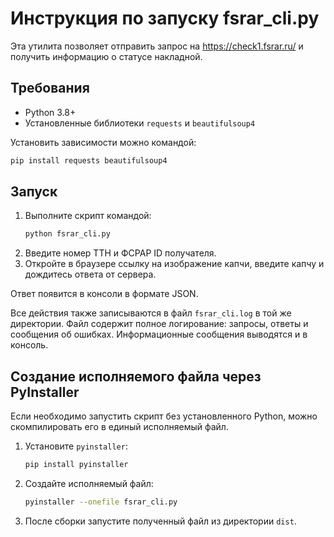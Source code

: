 # Инструкция по запуску fsrar_cli.py

Эта утилита позволяет отправить запрос на https://check1.fsrar.ru/ и получить
информацию о статусе накладной.

## Требования
- Python 3.8+
- Установленные библиотеки `requests` и `beautifulsoup4`

Установить зависимости можно командой:

```bash
pip install requests beautifulsoup4
```

## Запуск

1. Выполните скрипт командой:
   ```bash
   python fsrar_cli.py
   ```
2. Введите номер ТТН и ФСРАР ID получателя.
3. Откройте в браузере ссылку на изображение капчи,
   введите капчу и дождитесь ответа от сервера.

Ответ появится в консоли в формате JSON.

Все действия также записываются в файл `fsrar_cli.log` в той же директории.
Файл содержит полное логирование: запросы, ответы и сообщения об ошибках.
Информационные сообщения выводятся и в консоль.

## Создание исполняемого файла через PyInstaller

Если необходимо запустить скрипт без установленного Python, можно
скомпилировать его в единый исполняемый файл.

1. Установите `pyinstaller`:
   ```bash
   pip install pyinstaller
   ```
2. Создайте исполняемый файл:
   ```bash
   pyinstaller --onefile fsrar_cli.py
   ```
3. После сборки запустите полученный файл из директории `dist`.
